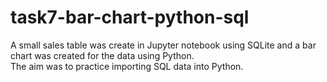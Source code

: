# task7-bar-chart-python-sql
A small sales table was create in Jupyter notebook using SQLite and a bar chart was created for the data using Python.
<br>
The aim was to practice importing SQL data into Python.
